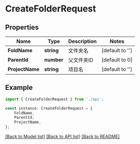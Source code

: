 # CreateFolderRequest


## Properties

Name | Type | Description | Notes
------------ | ------------- | ------------- | -------------
**FoldName** | **string** | 文件夹名 | [default to '']
**ParentId** | **number** | 父文件夹ID | [default to 0]
**ProjectName** | **string** | 项目名 | [default to '']

## Example

```typescript
import { CreateFolderRequest } from './api';

const instance: CreateFolderRequest = {
    FoldName,
    ParentId,
    ProjectName,
};
```

[[Back to Model list]](../README.md#documentation-for-models) [[Back to API list]](../README.md#documentation-for-api-endpoints) [[Back to README]](../README.md)
